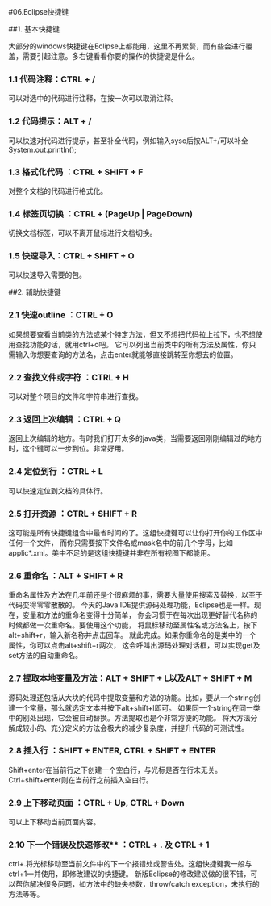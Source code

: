 #06.Eclipse快捷键

##1. 基本快捷键

 大部分的windows快捷键在Eclipse上都能用，这里不再累赘，而有些会进行覆盖，需要引起注意。多右键看看你要的操作的快捷键是什么。
 
### 1.1 代码注释：CTRL + /

可以对选中的代码进行注释，在按一次可以取消注释。
 
### 1.2 代码提示：ALT + /

可以快速对代码进行提示，甚至补全代码，例如输入syso后按ALT+/可以补全System.out.println();
 
### 1.3 格式化代码 ：CTRL + SHIFT + F 

对整个文档的代码进行格式化。
 
### 1.4 标签页切换 ：CTRL + (PageUp | PageDown)

切换文档标签，可以不离开鼠标进行文档切换。

### 1.5 快速导入：CTRL + SHIFT + O

可以快速导入需要的包。

##2. 辅助快捷键

### 2.1 快速outline  ：CTRL + O  

如果想要查看当前类的方法或某个特定方法，但又不想把代码拉上拉下，也不想使用查找功能的话，就用ctrl+o吧。
它可以列出当前类中的所有方法及属性，你只需输入你想要查询的方法名，点击enter就能够直接跳转至你想去的位置。
 
### 2.2 查找文件或字符 ：CTRL + H

可以对整个项目的文件和字符串进行查找。
 
### 2.3 返回上次编辑 ：CTRL + Q 

返回上次编辑的地方。有时我们打开太多的java类，当需要返回刚刚编辑过的地方时，这个键可以一步到位。非常好用。
 
### 2.4 定位到行 ：CTRL + L

可以快速定位到文档的具体行。
 
### 2.5 打开资源 ：CTRL + SHIFT + R  

这可能是所有快捷键组合中最省时间的了。这组快捷键可以让你打开你的工作区中任何一个文件，
而你只需要按下文件名或mask名中的前几个字母，比如applic*.xml。美中不足的是这组快捷键并非在所有视图下都能用。

### 2.6 重命名 ：ALT + SHIFT + R  

重命名属性及方法在几年前还是个很麻烦的事，需要大量使用搜索及替换，以至于代码变得零零散散的。
今天的Java IDE提供源码处理功能，Eclipse也是一样。现在，变量和方法的重命名变得十分简单，
你会习惯于在每次出现更好替代名称的时候都做一次重命名。要使用这个功能，
将鼠标移动至属性名或方法名上，按下alt+shift+r，输入新名称并点击回车。
就此完成。如果你重命名的是类中的一个属性，你可以点击alt+shift+r两次，
这会呼叫出源码处理对话框，可以实现get及set方法的自动重命名。
 
### 2.7 提取本地变量及方法：ALT + SHIFT + L以及ALT + SHIFT + M 

源码处理还包括从大块的代码中提取变量和方法的功能。比如，要从一个string创建一个常量，那么就选定文本并按下alt+shift+l即可。
如果同一个string在同一类中的别处出现，它会被自动替换。方法提取也是个非常方便的功能。
将大方法分解成较小的、充分定义的方法会极大的减少复杂度，并提升代码的可测试性。
 
### 2.8 插入行 ：SHIFT + ENTER, CTRL + SHIFT + ENTER 

Shift+enter在当前行之下创建一个空白行，与光标是否在行末无关。Ctrl+shift+enter则在当前行之前插入空白行。
 
### 2.9 上下移动页面 ：CTRL + Up, CTRL + Down  

可以上下移动当前页面内容。
 
### 2.10 下一个错误及快速修改** ：CTRL + . 及 CTRL + 1  

ctrl+.将光标移动至当前文件中的下一个报错处或警告处。这组快捷键我一般与ctrl+1一并使用，即修改建议的快捷键。
新版Eclipse的修改建议做的很不错，可以帮你解决很多问题，如方法中的缺失参数，throw/catch exception，未执行的方法等等。

